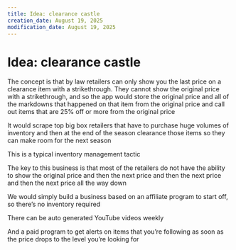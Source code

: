 ```yaml
---
title: Idea: clearance castle
creation_date: August 19, 2025
modification_date: August 19, 2025
---
```



# Idea: clearance castle

The concept is that by law retailers can only show you the last price on a clearance item with a strikethrough. They cannot show the original price with a strikethrough, and so the app would store the original price and all of the markdowns that happened on that item from the original price and call out items that are 25% off or more from the original price

It would scrape top big box retailers that have to purchase huge volumes of inventory and then at the end of the season clearance those items so they can make room for the next season

This is a typical inventory management tactic

The key to this business is that most of the retailers do not have the ability to show the original price and then the next price and then the next price and then the next price all the way down

We would simply build a business based on an affiliate program to start off, so there’s no inventory required

There can be auto generated YouTube videos weekly

And a paid program to get alerts on items that you’re following as soon as the price drops to the level you’re looking for
